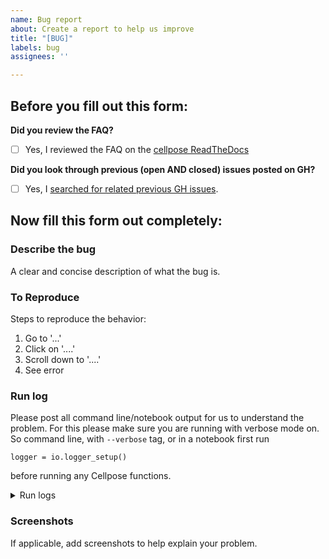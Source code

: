 ```yaml
---
name: Bug report
about: Create a report to help us improve
title: "[BUG]"
labels: bug
assignees: ''

---
```

## Before you fill out this form:
**Did you review the FAQ?**
- [ ] Yes, I reviewed the FAQ on the [cellpose ReadTheDocs](https://cellpose.readthedocs.io/en/latest/faq.html) 

**Did you look through previous (open AND closed) issues posted on GH?**
- [ ] Yes, I [searched for related previous GH issues](https://github.com/MouseLand/cellpose/issues?q=is%3Aissue).

## Now fill this form out completely:
### **Describe the bug**
A clear and concise description of what the bug is.

### **To Reproduce**
Steps to reproduce the behavior:
1. Go to '...'
2. Click on '....'
3. Scroll down to '....'
4. See error 

### **Run log**
Please post all command line/notebook output for us to understand the problem. For this please make sure you are running with verbose mode on. So command line, with `--verbose` tag, or in a notebook first run 
```from cellpose import io 
logger = io.logger_setup()
``` 
before running any Cellpose functions.

<details><summary>Run logs</summary>
your logs here.
</details>

### **Screenshots**
If applicable, add screenshots to help explain your problem.
